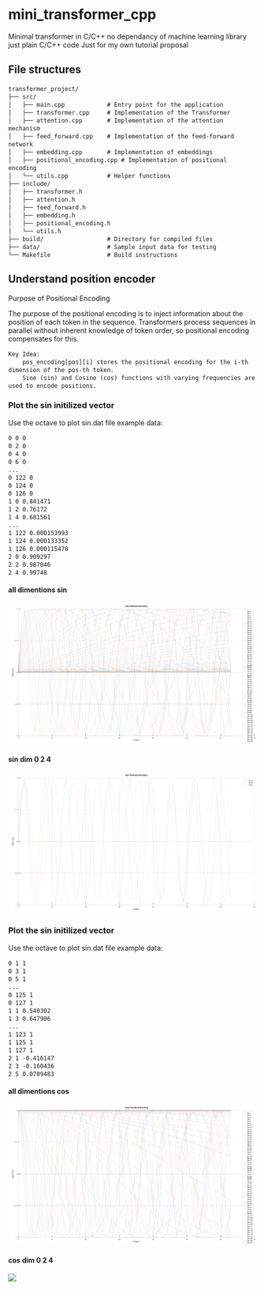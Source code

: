 # mini_transformer_cpp
Minimal transformer in C/C++ no dependancy of machine learning library just plain C/C++ code
Just for my own tutorial proposal
## File structures
```
transformer_project/
├── src/
│   ├── main.cpp            # Entry point for the application
│   ├── transformer.cpp     # Implementation of the Transformer
│   ├── attention.cpp       # Implementation of the attention mechanism
│   ├── feed_forward.cpp    # Implementation of the feed-forward network
│   ├── embedding.cpp       # Implementation of embeddings
│   ├── positional_encoding.cpp # Implementation of positional encoding
│   └── utils.cpp           # Helper functions
├── include/
│   ├── transformer.h
│   ├── attention.h
│   ├── feed_forward.h
│   ├── embedding.h
│   ├── positional_encoding.h
│   └── utils.h
├── build/                  # Directory for compiled files
├── data/                   # Sample input data for testing
└── Makefile                # Build instructions
```
## Understand position encoder
Purpose of Positional Encoding

The purpose of the positional encoding is to inject information about the position of each token in the sequence. Transformers process sequences in parallel without inherent knowledge of token order, so positional encoding compensates for this.

    Key Idea:
        pos_encoding[pos][i] stores the positional encoding for the i-th dimension of the pos-th token.
        Sine (sin) and Cosine (cos) functions with varying frequencies are used to encode positions.
### Plot the sin initilized vector
Use the octave to plot sin.dat file
example data:
```
0 0 0
0 2 0
0 4 0
0 6 0
...
0 122 0
0 124 0
0 126 0
1 0 0.841471
1 2 0.76172
1 4 0.681561
...
1 122 0.000153993
1 124 0.000133352
1 126 0.000115478
2 0 0.909297
2 2 0.987046
2 4 0.99748

```
#### all dimentions sin
![](build/sin_position_at_constructor.png)
#### sin dim 0 2 4
![](build/sin_pos_dim_0_2_4_only.png)

### Plot the sin initilized vector
Use the octave to plot sin.dat file
example data:
```
0 1 1
0 3 1
0 5 1
...
0 125 1
0 127 1
1 1 0.540302
1 3 0.647906
...
1 123 1
1 125 1
1 127 1
2 1 -0.416147
2 3 -0.160436
2 5 0.0709483
```
#### all dimentions cos
![](build/cos_position_at_constructor.png)
#### cos dim 0 2 4
![](build/cos_pos_dim_0_2_4_only.png)


